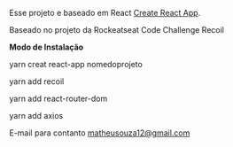 Esse projeto e baseado em React [Create React App](https://github.com/facebook/create-react-app).

Baseado no projeto da Rockeatseat Code Challenge Recoil


**Modo de Instalação**

yarn creat react-app nomedoprojeto

yarn add recoil

yarn add react-router-dom

yarn add axios


E-mail para contanto matheusouza12@gmail.com